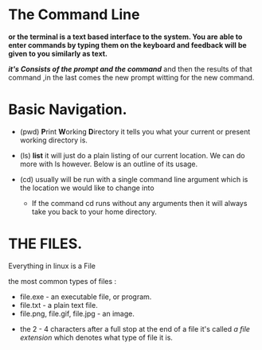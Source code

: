 # The Command Line
**or the terminal is a text based interface to the system. You are able to enter commands by typing them on the keyboard and feedback will be given to you similarly as text.**

***it's Consists of the prompt and the command***
and then the results of that command ,in  the last comes the new prompt witting for the new command.




# Basic Navigation.

- (pwd)  **P**rint **W**orking **D**irectory it tells you what your current or present working directory is.

- (ls) **list** it will just do a plain listing of our current location. We can do more with ls however. Below is an outline of its usage.

- (cd) usually will be run with a single command line argument which is the location we would like to change into
   - If  the command cd  runs without any arguments then it will always take you back to your home directory.

# THE FILES. 
Everything  in linux is a File 

 the most common types of files :

- file.exe - an executable file, or program.
- file.txt - a plain text file.
- file.png, file.gif, file.jpg - an image.

*  the 2 - 4 characters after a full stop at the end of a file it's called _a file extension_ which denotes what type of file it is.
